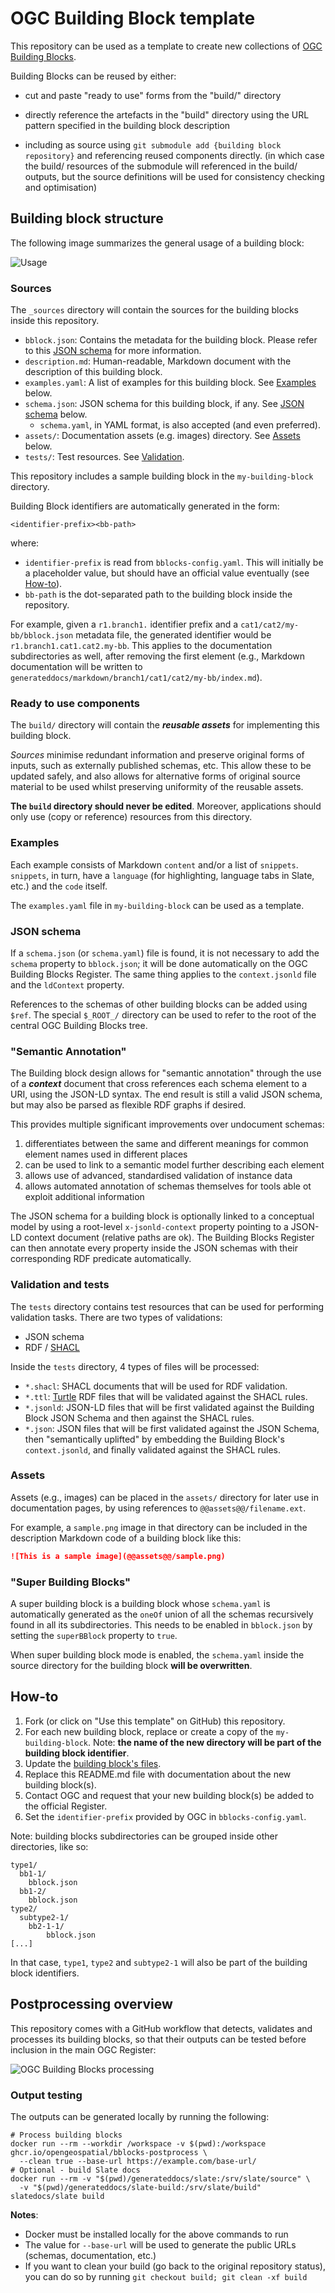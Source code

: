 # OGC Building Block template

This repository can be used as a template to create new collections of
[OGC Building Blocks](https://opengeospatial.github.io/bblocks).

Building Blocks can be reused by either:

- cut and paste "ready to use" forms from the "build/" directory

- directly reference the artefacts in the "build" directory using the URL pattern specified in the building block description

- including as source using `git submodule add {building block repository}` and referencing reused components directly. (in which case the build/ resources of the submodule will referenced in the build/ outputs, but the source definitions will be used for consistency checking and optimisation)

## Building block structure

The following image summarizes the general usage of a building block:

![Usage](usage.png)

### Sources

The `_sources` directory will contain the sources for the building blocks inside this repository.

- `bblock.json`: Contains the metadata for the building block. Please refer to this
  [JSON schema](https://raw.githubusercontent.com/opengeospatial/bblocks-postprocess/master/metadata-schema.yaml)
  for more information.
- `description.md`: Human-readable, Markdown document with the description of this building block.
- `examples.yaml`: A list of examples for this building block. See [Examples](#examples) below.
- `schema.json`: JSON schema for this building block, if any. See [JSON schema](#json-schema) below.
  - `schema.yaml`, in YAML format, is also accepted (and even preferred).
- `assets/`: Documentation assets (e.g. images) directory. See [Assets](#assets) below.
- `tests/`: Test resources. See [Validation](#validation-and-tests).

This repository includes a sample building block in the `my-building-block` directory.

Building Block identifiers are automatically generated in the form:

```
<identifier-prefix><bb-path>
```

where:

- `identifier-prefix` is read from `bblocks-config.yaml`. This will initially be a placeholder value,
  but should have an official value eventually (see [How-to](#how-to)).
- `bb-path` is the dot-separated path to the building block inside the repository.

For example, given a `r1.branch1.` identifier prefix and a `cat1/cat2/my-bb/bblock.json` metadata file,
the generated identifier would be `r1.branch1.cat1.cat2.my-bb`. This applies to the documentation
subdirectories as well, after removing the first element (e.g., Markdown documentation will be written to
`generateddocs/markdown/branch1/cat1/cat2/my-bb/index.md`).

### Ready to use components

The `build/` directory will contain the **_reusable assets_** for implementing this building block.

*Sources* minimise redundant information and preserve original forms of inputs, such as externally published 
schemas, etc. This allow these to be updated safely, and also allows for alternative forms of original source
material to be used whilst preserving uniformity of the reusable assets.

**The `build` directory should never be edited**. Moreover, applications should only use (copy or reference) resources 
from this directory.

### Examples

Each example consists of Markdown `content` and/or a list of `snippets`. `snippets`, in turn,
have a `language` (for highlighting, language tabs in Slate, etc.) and the `code` itself.

The `examples.yaml` file in `my-building-block` can be used as a template.

### JSON schema

If a `schema.json` (or `schema.yaml`) file is found, it is not necessary to add the `schema` property 
to `bblock.json`; it will be done automatically on the OGC Building Blocks Register. The same thing
applies to the `context.jsonld` file and the `ldContext` property.

References to the schemas of other building blocks can be added using `$ref`. The special `$_ROOT_/` directory
can be used to refer to the root of the central OGC Building Blocks tree. 

### "Semantic Annotation"

The Building block design allows for "semantic annotation" through the use of a **_context_** document that cross references each schema element to a URI, using the JSON-LD syntax. The end result is still a valid JSON schema, but may also be parsed as flexible RDF graphs if desired.

This provides multiple significant improvements over undocument schemas:

1. differentiates between the same and different meanings for common element names used in different places
1. can be used to link to a semantic model further describing each element
1. allows use of advanced, standardised validation of instance data
1. allows automated annotation of schemas themselves for tools able ot exploit additional information

The JSON schema for a building block is optionally linked to a conceptual model by using a root-level `x-jsonld-context`
property pointing to a JSON-LD context document (relative paths are ok). The Building Blocks Register can
then annotate every property inside the JSON schemas with their corresponding RDF predicate automatically.

### Validation and tests

The `tests` directory contains test resources that can be used for performing validation tasks. There are two
types of validations:

- JSON schema
- RDF / [SHACL](https://www.w3.org/TR/shacl/)

Inside the `tests` directory, 4 types of files will be processed:

- `*.shacl`: SHACL documents that will be used for RDF validation.
- `*.ttl`: [Turtle](https://www.w3.org/TR/turtle/) RDF files that will be validated against the SHACL rules.
- `*.jsonld`: JSON-LD files that will be first validated against the Building Block JSON Schema
  and then against the SHACL rules.
- `*.json`: JSON files that will be first validated against the JSON Schema, then "semantically uplifted"
  by embedding the Building Block's `context.jsonld`, and finally validated against the SHACL rules.

### Assets

Assets (e.g., images) can be placed in the `assets/` directory for later use in documentation pages,
by using references to `@@assets@@/filename.ext`.

For example, a `sample.png` image in that directory can be included in the description
Markdown code of a building block like this:

```markdown
![This is a sample image](@@assets@@/sample.png)
```

### "Super Building Blocks"

A super building block is a building block whose `schema.yaml` is automatically generated as the `oneOf`
union of all the schemas recursively found in all its subdirectories. This needs to be enabled
in `bblock.json` by setting the `superBBlock` property to `true`. 

When super building block mode is enabled, the `schema.yaml` inside the source directory for the building
block **will be overwritten**.

## How-to

1. Fork (or click on "Use this template" on GitHub) this repository.
2. For each new building block, replace or create a copy of the `my-building-block`.
   Note: **the name of the new directory will be part of the building block identifier**.
3. Update the [building block's files](#building-block-structure).
4. Replace this README.md file with documentation about the new building block(s).
5. Contact OGC and request that your new building block(s) be added to the official Register.
6. Set the `identifier-prefix` provided by OGC in `bblocks-config.yaml`.

Note: building blocks subdirectories can be grouped inside other directories, like so:

```
type1/
  bb1-1/
    bblock.json
  bb1-2/
    bblock.json
type2/
  subtype2-1/
    bb2-1-1/
        bblock.json
[...]
```

In that case, `type1`, `type2` and `subtype2-1` will also be part of the building block identifiers.

## Postprocessing overview

This repository comes with a GitHub workflow that detects, validates and processes its building blocks,
so that their outputs can be tested before inclusion in the main OGC Register:

![OGC Building Blocks processing](https://raw.githubusercontent.com/opengeospatial/bblocks-postprocess/master/process.png)

### Output testing

The outputs can be generated locally by running the following:

```shell
# Process building blocks
docker run --rm --workdir /workspace -v $(pwd):/workspace ghcr.io/opengeospatial/bblocks-postprocess \
  --clean true --base-url https://example.com/base-url/
# Optional - build Slate docs
docker run --rm -v "$(pwd)/generateddocs/slate:/srv/slate/source" \
  -v "$(pwd)/generateddocs/slate-build:/srv/slate/build" slatedocs/slate build
```

**Notes**:
  * Docker must be installed locally for the above commands to run
  * The value for `--base-url` will be used to generate the public URLs (schemas, documentation, etc.)
  * If you want to clean your build (go back to the original repository status), you can do so by running
    `git checkout build; git clean -xf build` 
